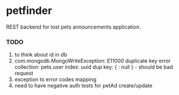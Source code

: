 # petfinder

REST backend for lost pets announcements application.

### TODO
1. to think about id in db
2. com.mongodb.MongoWriteException: E11000 duplicate key error collection: pets.user index: uuid dup key: { : null } - should be bad request
3. exception to error codes mapping
4. need to have negative auth tests for petAd create/update
